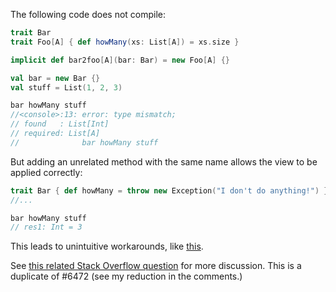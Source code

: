 The following code does not compile:

```scala
trait Bar
trait Foo[A] { def howMany(xs: List[A]) = xs.size }

implicit def bar2foo[A](bar: Bar) = new Foo[A] {}

val bar = new Bar {}
val stuff = List(1, 2, 3)

bar howMany stuff
//<console>:13: error: type mismatch;
// found   : List[Int]
// required: List[A]
//              bar howMany stuff
```

But adding an unrelated method with the same name allows the view to be applied correctly:

```scala
trait Bar { def howMany = throw new Exception("I don't do anything!") }
//...

bar howMany stuff
// res1: Int = 3
```

This leads to unintuitive workarounds, like [this](https://gist.github.com/4131492).

See [this related Stack Overflow question](http://stackoverflow.com/q/13515169/334519) for more discussion.
This is a duplicate of #6472 (see my reduction in the comments.)
